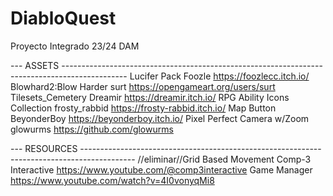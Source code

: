 # DiabloQuest
 Proyecto Integrado 23/24 DAM

--- ASSETS ----------------------------------------------------------------------------------------------
Lucifer Pack					Foozle				https://foozlecc.itch.io/
Blowhard2:Blow Harder			surt 				https://opengameart.org/users/surt
Tilesets_Cemetery				Dreamir				https://dreamir.itch.io/
RPG Ability Icons Collection	frosty_rabbid		https://frosty-rabbid.itch.io/
Map Button						BeyonderBoy			https://beyonderboy.itch.io/
Pixel Perfect Camera w/Zoom		glowurms			https://github.com/glowurms						

--- RESOURCES -------------------------------------------------------------------------------------------
//eliminar//Grid Based Movement				Comp-3 Interactive	https://www.youtube.com/@comp3interactive
Game Manager					https://www.youtube.com/watch?v=4I0vonyqMi8